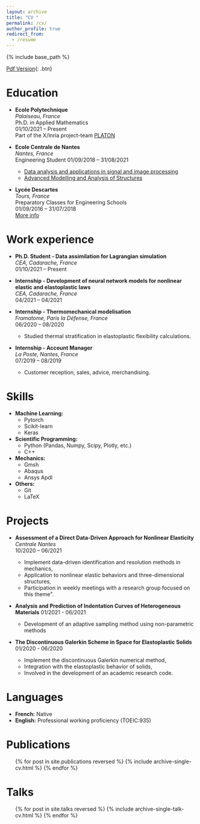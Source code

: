 ```yaml
---
layout: archive
title: "CV "
permalink: /cv/
author_profile: true
redirect_from:
  - /resume
---
```


{% include base_path %}

[Pdf Version](/files/resume_duvillard.pdf){: .btn}

Education
======

- **Ecole Polytechnique**  
_Palaiseau, France_  
Ph.D. in Applied Mathematics  
01/10/2021 – Present  
Part of the X/Inria project-team [PLATON](https://team.inria.fr/platon/)

- **Ecole Centrale de Nantes**  
 _Nantes, France_  
Engineering Student
01/09/2018 – 31/08/2021
  - [Data analysis and applications in signal and image processing](https://www.ec-nantes.fr/engineering-programme-diplome-dingenieur/course-specialisations-yrs-23/data-analysis-and-applications-in-signal-and-image-processing)
  - [Advanced Modelling and Analysis of Structures](https://www.ec-nantes.fr/engineering-programme-diplome-dingenieur/course-specialisations-yrs-23/advanced-modelling-and-analysis-of-structures?l=1)

- **Lycée Descartes**  
_Tours, France_  
Preparatory Classes for Engineering Schools  
01/09/2016 – 31/07/2018  
[More info](https://www.lyc-descartes.fr)

Work experience
======

- **Ph.D. Student - Data assimilation for Lagrangian simulation**  
_CEA, Cadarache, France_  
01/10/2021 – Present  

- **Internship - Development of neural network models for nonlinear elastic and elastoplastic laws**  
_CEA, Cadarache, France_  
04/2021 – 04/2021  

- **Internship - Thermomechanical modelisation**  
_Framatome, Paris la Défense, France_  
06/2020 – 08/2020  
  - Studied thermal stratification in elastoplastic flexibility calculations.

- **Internship - Account Manager**  
_La Poste, Nantes, France_  
07/2019 – 08/2019  
  - Customer reception, sales, advice, merchandising.

Skills
======

- **Machine Learning:** 
  - Pytorch
  - Scikit-learn
  - Keras
- **Scientific Programming:**
  -  Python (Pandas, Numpy, Scipy, Plotly, etc.)
  -  C++
- **Mechanics:**
  - Gmsh
  - Abaqus
  - Ansys Apdl
- **Others:**
  - Git
  - LaTeX
  
Projects
======

- **Assessment of a Direct Data-Driven Approach for Nonlinear Elasticity**  
_Centrale Nantes_  
10/2020 – 06/2021  
  - Implement data-driven identification and resolution methods in mechanics,
  - Application to nonlinear elastic behaviors and three-dimensional structures,
  - Participation in weekly meetings with a research group focused on this theme".

- **Analysis and Prediction of Indentation Curves of Heterogeneous Materials**
01/2021 - 06/2021
  - Development of an adaptive sampling method using non-parametric methods

- **The Discontinuous Galerkin Scheme in Space for Elastoplastic Solids**
01/2020 - 06/2020
  - Implement the discontinuous Galerkin numerical method,
  - Integration with the elastoplastic behavior of solids,
  - Involved in the development of an academic research code.

Languages
======
- **French:** Native
- **English:** Professional working proficiency (TOEIC:935)

Publications
======
  <ul>{% for post in site.publications reversed %}
    {% include archive-single-cv.html %}
  {% endfor %}</ul>
  
Talks
======
  <ul>{% for post in site.talks reversed %}
    {% include archive-single-talk-cv.html  %}
  {% endfor %}</ul>
    
